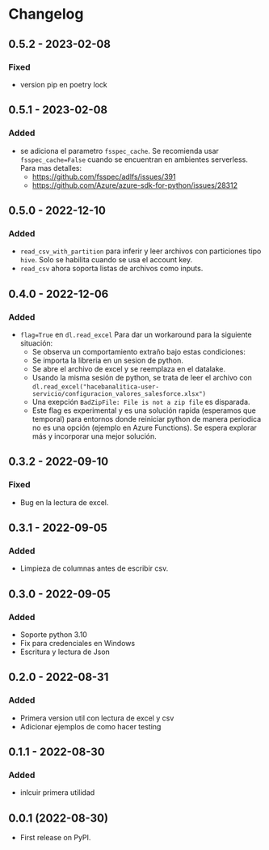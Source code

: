 # Changelog

## 0.5.2 - 2023-02-08

### Fixed

- version pip en poetry lock

## 0.5.1 - 2023-02-08

### Added

- se adiciona el parametro `fsspec_cache`. Se recomienda usar `fsspec_cache=False` cuando se encuentran en ambientes serverless. Para mas detalles:
    - https://github.com/fsspec/adlfs/issues/391
    - https://github.com/Azure/azure-sdk-for-python/issues/28312


## 0.5.0 - 2022-12-10

### Added
- `read_csv_with_partition` para inferir y leer archivos con particiones tipo `hive`. Solo se habilita cuando se usa el account key.
- `read_csv` ahora soporta listas de archivos como inputs.

## 0.4.0 - 2022-12-06

### Added

- `flag=True` en `dl.read_excel` Para dar un workaround para la siguiente situación:
    - Se observa un comportamiento extraño bajo estas condiciones:
    - Se importa la libreria en un sesion de python.
    - Se abre el archivo de excel y se reemplaza en el datalake.
    - Usando la misma sesión de python, se trata de leer el archivo con `dl.read_excel("hacebanalitica-user-servicio/configuracion_valores_salesforce.xlsx")`
    - Una exepción `BadZipFile: File is not a zip file` es disparada.
    - Este flag es experimental y es una solución rapida (esperamos que temporal) para entornos donde reiniciar python de manera periodica no es una opción (ejemplo en Azure Functions). Se espera explorar más y incorporar una mejor solución.


## 0.3.2 - 2022-09-10

### Fixed

- Bug en la lectura de excel.


## 0.3.1 - 2022-09-05

### Added

- Limpieza de columnas antes de escribir csv.


## 0.3.0 - 2022-09-05

### Added

- Soporte python 3.10
- Fix para credenciales en Windows
- Escritura y lectura de Json

## 0.2.0 - 2022-08-31

### Added

- Primera version util con lectura de excel y csv
- Adicionar ejemplos de como hacer testing


## 0.1.1 - 2022-08-30

### Added

- inlcuir primera utilidad

## 0.0.1 (2022-08-30)

* First release on PyPI.
